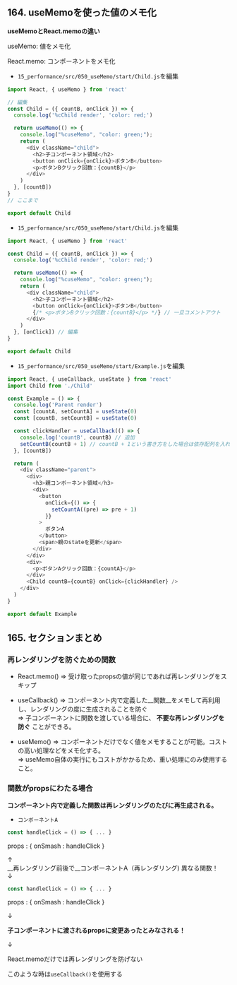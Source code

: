 ## 164. useMemoを使った値のメモ化

__useMemoとReact.memoの違い__<br>

useMemo: 値をメモ化<br>

React.memo: コンポーネントをメモ化<br>

+ `15_performance/src/050_useMemo/start/Child.js`を編集<br>

```js:Child.js
import React, { useMemo } from 'react'

// 編集
const Child = ({ countB, onClick }) => {
  console.log('%cChild render', 'color: red;')

  return useMemo(() => {
    console.log("%cuseMemo", "color: green;");
    return (
      <div className="child">
        <h2>子コンポーネント領域</h2>
        <button onClick={onClick}>ボタンB</button>
        <p>ボタンBクリック回数：{countB}</p>
      </div>
    )
  }, [countB])
}
// ここまで

export default Child
```

+ `15_performance/src/050_useMemo/start/Child.js`を編集<br>

```js:Child.js
import React, { useMemo } from 'react'

const Child = ({ countB, onClick }) => {
  console.log('%cChild render', 'color: red;')

  return useMemo(() => {
    console.log("%cuseMemo", "color: green;");
    return (
      <div className="child">
        <h2>子コンポーネント領域</h2>
        <button onClick={onClick}>ボタンB</button>
        {/* <p>ボタンBクリック回数：{countB}</p> */} // 一旦コメントアウト
      </div>
    )
  }, [onClick]) // 編集
}

export default Child
```

+ `15_performance/src/050_useMemo/start/Example.js`を編集<br>

```js:Example.js
import React, { useCallback, useState } from 'react'
import Child from './Child'

const Example = () => {
  console.log('Parent render')
  const [countA, setCountA] = useState(0)
  const [countB, setCountB] = useState(0)

  const clickHandler = useCallback(() => {
    console.log('countB', countB) // 追加
    setCountB(countB + 1) // countB + 1という書き方をした場合は依存配列を入れる必要がある。
  }, [countB])

  return (
    <div className="parent">
      <div>
        <h3>親コンポーネント領域</h3>
        <div>
          <button
            onClick={() => {
              setCountA((pre) => pre + 1)
            }}
          >
            ボタンA
          </button>
          <span>親のstateを更新</span>
        </div>
      </div>
      <div>
        <p>ボタンAクリック回数：{countA}</p>
      </div>
      <Child countB={countB} onClick={clickHandler} />
    </div>
  )
}

export default Example
```

## 165. セクションまとめ

### 再レンダリングを防ぐための関数

+ React.memo() => 受け取ったpropsの値が同じであれば再レンダリングをスキップ<br>

+ useCallback() => コンポーネント内で定義した__関数__をメモして再利用し、レンダリングの度に生成されることを防ぐ<br>
  => 子コンポーネントに関数を渡している場合に、 __不要な再レンダリングを防ぐ__ ことができる。<br>

+ useMemo() => コンポーネントだけでなく値をメモすることが可能。コストの高い処理などをメモ化する。<br>
  => useMemo自体の実行にもコストがかかるため、重い処理にのみ使用すること。<br>

### 関数がpropsにわたる場合

  __コンポーネント内で定義した関数は再レンダリングのたびに再生成される。__<br>

+ `コンポーネントA`<br>

```jsx:Sample.jsx
const handleClick = () => { ... }
```

props : { onSmash : handleClick }<br>

↑<br>
__再レンダリング前後で__コンポーネントA（再レンダリング) 異なる関数！<br>
↓<br>

```jsx:Sample.jsx
const handleClick = () => { ... }
```

props : { onSmash : handleClick }<br>

↓<br>

__子コンポーネントに渡されるpropsに変更あったとみなされる！__<br>

↓<br>

React.memoだけでは再レンダリングを防げない<br>

このような時は`useCallback()`を使用する<br>
